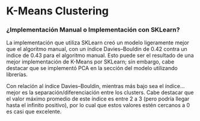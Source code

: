 # K-Means Clustering

### ¿Implementación Manual o Implementación con SKLearn?
La implementación que utiliza SKLearn creó un modelo ligeramente mejor que el algoritmo manual, con un índice Davies–Bouldin de 0.42 contra un índice de 0.43 para el algoritmo manual. Esto puede ser el resultado de una mejor implementación de K-Means por SKLearn; sin embargo, cabe destacar que se implementó PCA en la sección del modelo utilizando librerías. 

Con relación al índice Davies–Bouldin, mientras más bajo sea el índice... mejor es la separación/diferenciación entre los clusters. Cabe destacar que el valor máximo promedio de este índice es entre 2 a 3 (pero podría llegar hasta el infinito positivo), por lo cual que estos valores estén cercanos a 0 es casi que excelente. 

